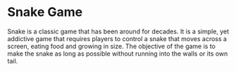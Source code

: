 # Snake Game
 Snake is a classic game that has been around for decades. It is a simple, yet addictive game that requires players to control a snake that moves across a screen, eating food and growing in size. The objective of the game is to make the snake as long as possible without running into the walls or its own tail.
